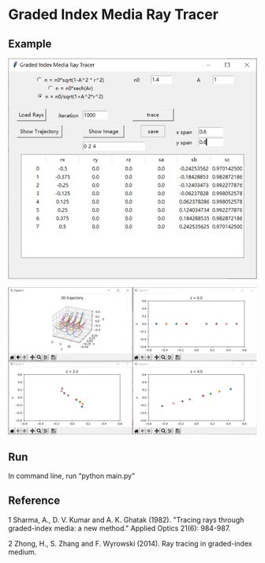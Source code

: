 # Graded Index Media Ray Tracer



## Example

![picture1](1.png)

![picture2](2.png)



## Run

In command line, run “python main.py”



## Reference

1   Sharma, A., D. V. Kumar and A. K. Ghatak (1982). "Tracing rays through graded-index media: a new method." Applied Optics 21(6): 984-987.

2   Zhong, H., S. Zhang and F. Wyrowski (2014). Ray tracing in graded-index medium.

